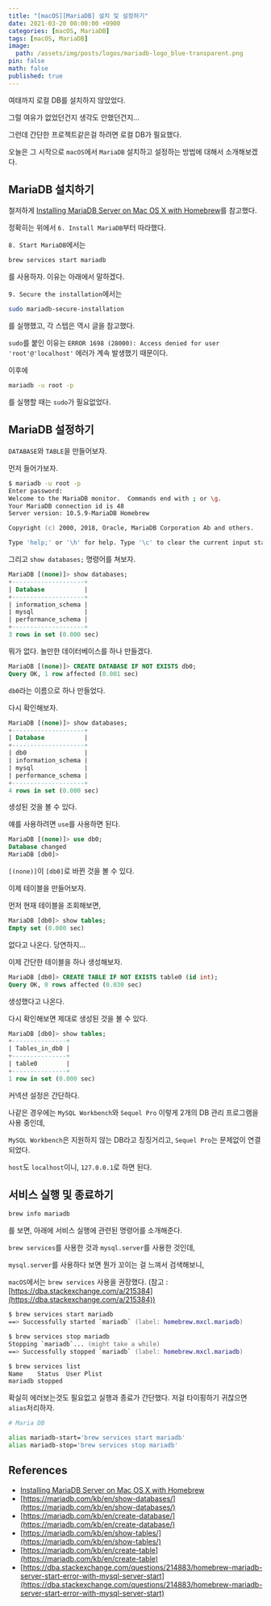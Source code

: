 ```yaml
---
title: "[macOS][MariaDB] 설치 및 설정하기"
date: 2021-03-20 00:00:00 +0900
categories: [macOS, MariaDB]
tags: [macOS, MariaDB]
image:
  path: /assets/img/posts/logos/mariadb-logo_blue-transparent.png
pin: false
math: false
published: true
---
```


여태까지 로컬 DB를 설치하지 않았었다.

그럴 여유가 없었던건지 생각도 안했던건지...

그런데 간단한 프로젝트같은걸 하려면 로컬 DB가 필요했다.

오늘은 그 시작으로 `macOS`에서 `MariaDB` 설치하고 설정하는 방법에 대해서 소개해보겠다.

## MariaDB 설치하기

철저하게 [Installing MariaDB Server on Mac OS X with Homebrew](https://mariadb.com/resources/blog/installing-mariadb-10-1-16-on-mac-os-x-with-homebrew/)를 참고했다.

정확히는 위에서 `6. Install MariaDB`부터 따라했다.

`8. Start MariaDB`에서는

```zsh
brew services start mariadb
```

를 사용하자. 이유는 아래에서 말하겠다.

`9. Secure the installation`에서는

```zsh
sudo mariadb-secure-installation
```

를 실행했고, 각 스텝은 역시 글을 참고했다.

`sudo`를 붙인 이유는 `ERROR 1698 (28000): Access denied for user 'root'@'localhost'` 에러가 계속 발생했기 때문이다.

이후에

```zsh
mariadb -u root -p
```

를 실행할 때는 `sudo`가 필요없었다.

## MariaDB 설정하기

`DATABASE`와 `TABLE`을 만들어보자.

먼저 들어가보자.

```zsh
$ mariadb -u root -p
Enter password:
Welcome to the MariaDB monitor.  Commands end with ; or \g.
Your MariaDB connection id is 48
Server version: 10.5.9-MariaDB Homebrew

Copyright (c) 2000, 2018, Oracle, MariaDB Corporation Ab and others.

Type 'help;' or '\h' for help. Type '\c' to clear the current input statement.
```

그리고 `show databases;` 명령어를 쳐보자.

```sql
MariaDB [(none)]> show databases;
+--------------------+
| Database           |
+--------------------+
| information_schema |
| mysql              |
| performance_schema |
+--------------------+
3 rows in set (0.000 sec)
```

뭐가 없다. 놀만한 데이터베이스를 하나 만들겠다.

```sql
MariaDB [(none)]> CREATE DATABASE IF NOT EXISTS db0;
Query OK, 1 row affected (0.001 sec)
```

`db0`라는 이름으로 하나 만들었다.

다시 확인해보자.

```sql
MariaDB [(none)]> show databases;
+--------------------+
| Database           |
+--------------------+
| db0                |
| information_schema |
| mysql              |
| performance_schema |
+--------------------+
4 rows in set (0.000 sec)
```

생성된 것을 볼 수 있다.

얘를 사용하려면 `use`를 사용하면 된다.

```sql
MariaDB [(none)]> use db0;
Database changed
MariaDB [db0]>
```

`[(none)]`이 `[db0]`로 바뀐 것을 볼 수 있다.

이제 테이블을 만들어보자.

먼저 현재 테이블을 조회해보면,

```sql
MariaDB [db0]> show tables;
Empty set (0.000 sec)
```

없다고 나온다. 당연하지...

이제 간단한 테이블을 하나 생성해보자.

```sql
MariaDB [db0]> CREATE TABLE IF NOT EXISTS table0 (id int);
Query OK, 0 rows affected (0.030 sec)
```

생성했다고 나온다.

다시 확인해보면 제대로 생성된 것을 볼 수 있다.

```sql
MariaDB [db0]> show tables;
+---------------+
| Tables_in_db0 |
+---------------+
| table0        |
+---------------+
1 row in set (0.000 sec)
```

커넥션 설정은 간단하다.

나같은 경우에는 `MySQL Workbench`와 `Sequel Pro` 이렇게 2개의 DB 관리 프로그램을 사용 중인데,

`MySQL Workbench`은 지원하지 않는 DB라고 징징거리고, `Sequel Pro`는 문제없이 연결되었다.

`host`도 `localhost`이니, `127.0.0.1`로 하면 된다.

## 서비스 실행 및 종료하기

```zsh
brew info mariadb
```

를 보면, 아래에 서비스 실행에 관련된 명령어를 소개해준다.

`brew services`를 사용한 것과 `mysql.server`를 사용한 것인데,

`mysql.server`를 사용하다 보면 뭔가 꼬이는 걸 느껴서 검색해보니,

`macOS`에서는 `brew services` 사용을 권장했다. (참고 : [https://dba.stackexchange.com/a/215384](https://dba.stackexchange.com/a/215384))

```zsh
$ brew services start mariadb
==> Successfully started `mariadb` (label: homebrew.mxcl.mariadb)

$ brew services stop mariadb
Stopping `mariadb`... (might take a while)
==> Successfully stopped `mariadb` (label: homebrew.mxcl.mariadb)

$ brew services list
Name    Status  User Plist
mariadb stopped
```

확실히 에러보는것도 필요없고 실행과 종료가 간단했다. 저걸 타이핑하기 귀찮으면 `alias`처리하자.

```zsh
# Maria DB

alias mariadb-start='brew services start mariadb'
alias mariadb-stop='brew services stop mariadb'
```

## References

- [Installing MariaDB Server on Mac OS X with Homebrew](https://mariadb.com/resources/blog/installing-mariadb-10-1-16-on-mac-os-x-with-homebrew/)
- [https://mariadb.com/kb/en/show-databases/](https://mariadb.com/kb/en/show-databases/)
- [https://mariadb.com/kb/en/create-database/](https://mariadb.com/kb/en/create-database/)
- [https://mariadb.com/kb/en/show-tables/](https://mariadb.com/kb/en/show-tables/)
- [https://mariadb.com/kb/en/create-table](https://mariadb.com/kb/en/create-table)
- [https://dba.stackexchange.com/questions/214883/homebrew-mariadb-server-start-error-with-mysql-server-start](https://dba.stackexchange.com/questions/214883/homebrew-mariadb-server-start-error-with-mysql-server-start)
